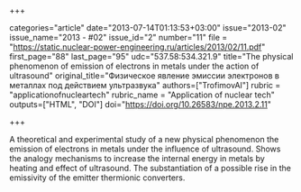 +++

categories="article"
date="2013-07-14T01:13:53+03:00"
issue="2013-02"
issue_name="2013 - #02"
issue_id="2"
number="11"
file = "https://static.nuclear-power-engineering.ru/articles/2013/02/11.pdf"
first_page="88"
last_page="95"
udc="537.58:534.321.9"
title="The physical phenomenon of emission of electrons in metals under the action of ultrasound"
original_title="Физическое явление эмиссии электронов в металлах под действием ультразвука"
authors=["TrofimovAI"]
rubric = "applicationofnucleartech"
rubric_name = "Application of nuclear tech"
outputs=["HTML", "DOI"]
doi="https://doi.org/10.26583/npe.2013.2.11"

+++

A theoretical and experimental study of a new physical phenomenon the emission of electrons in metals under the influence of ultrasound. Shows the analogy mechanisms to increase the internal energy in metals by heating and effect of ultrasound. The substantiation of a possible rise in the emissivity of the emitter thermionic converters.